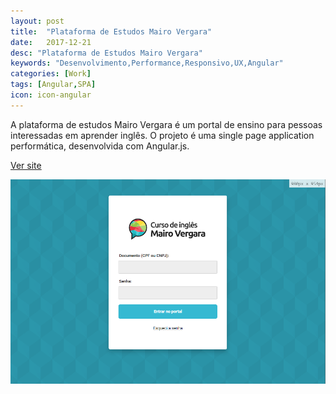 ```yaml
---
layout: post
title:  "Plataforma de Estudos Mairo Vergara"
date:   2017-12-21
desc: "Plataforma de Estudos Mairo Vergara"
keywords: "Desenvolvimento,Performance,Responsivo,UX,Angular"
categories: [Work]
tags: [Angular,SPA]
icon: icon-angular
---
```


A plataforma de estudos Mairo Vergara é um portal de ensino para pessoas interessadas em aprender inglês.
O projeto é uma single page application performática, desenvolvida com Angular.js.

[Ver site](http://portal-uat-web.azurewebsites.net/login)

![GitHub Logo](/static/assets/img/blog/mv/mv.png)